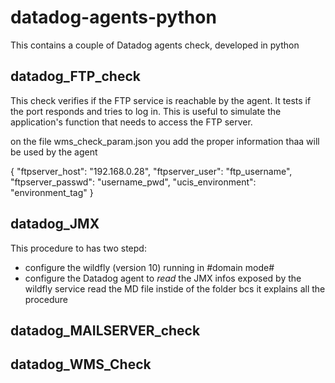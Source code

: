 # datadog-agents-python
This contains a couple of Datadog agents check, developed in python


## datadog_FTP_check
This check verifies if the FTP service is reachable by the agent. 
It tests if the port responds and tries to log in. 
This is useful to simulate the application's function that needs to access the FTP server.

on the file wms_check_param.json you add the proper information thaa will be used by the agent 
  
{
    "ftpserver_host": "192.168.0.28",
    "ftpserver_user": "ftp_username",
    "ftpserver_passwd": "username_pwd",
    "ucis_environment": "environment_tag"
 }
 

## datadog_JMX
This procedure to has two stepd: 
- configure the wildfly (version 10) running in #domain mode#
- configure the Datadog agent to _read_ the JMX infos exposed by the wildfly service
read the MD file instide of the folder bcs it explains all the procedure 


## datadog_MAILSERVER_check
## datadog_WMS_Check
